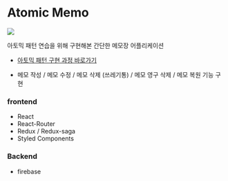 # Atomic Memo
![](https://mooneedev.netlify.app/bb65ecc62bafb87fb7eed74fe1774b6c/%EC%8B%9C%EB%AE%AC%EB%A0%88%EC%9D%B4%EC%85%98.gif)


아토믹 패턴 연습을 위해 구현해본 간단한 메모장 어플리케이션 <br/>

- [아토믹 패턴 구현 과정 바로가기](https://mooneedev.netlify.app/Frontend/Atomic%20%ED%8C%A8%ED%84%B4%EC%9C%BC%EB%A1%9C%20%EB%A9%94%EB%AA%A8%EC%9E%A5%20%EC%96%B4%ED%94%8C%EB%A6%AC%EC%BC%80%EC%9D%B4%EC%85%98%20%EB%A7%8C%EB%93%A4%EC%96%B4%EB%B3%B4%EA%B8%B0/)

- 메모 작성 / 메모 수정 / 메모 삭제 (쓰레기통) / 메모 영구 삭제 / 메모 복원 기능 구현

### frontend

- React
- React-Router
- Redux / Redux-saga
- Styled Components

### Backend

- firebase
